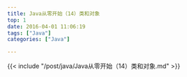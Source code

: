 ```yaml
---
title: Java从零开始（14）类和对象
top: 1
date: 2016-04-01 11:06:19
tags: ["Java"]
categories: ["Java"]

---
```

{{< include "/post/java/Java从零开始（14）类和对象.md" >}}